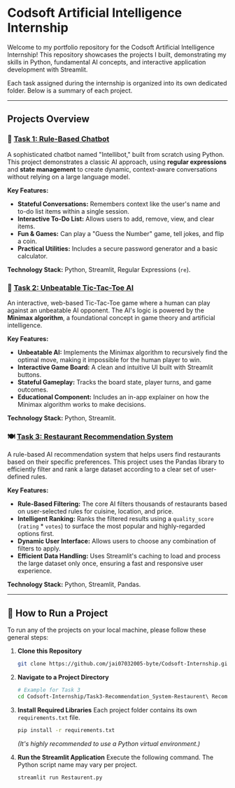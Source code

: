 # Codsoft Artificial Intelligence Internship

Welcome to my portfolio repository for the Codsoft Artificial Intelligence Internship! This repository showcases the projects I built, demonstrating my skills in Python, fundamental AI concepts, and interactive application development with Streamlit.

Each task assigned during the internship is organized into its own dedicated folder. Below is a summary of each project.

---

## Projects Overview

### 📝 [Task 1: Rule-Based Chatbot](./Task1-Chatbot%20with%20rule%20based%20responses/)

A sophisticated chatbot named "Intellibot," built from scratch using Python. This project demonstrates a classic AI approach, using **regular expressions** and **state management** to create dynamic, context-aware conversations without relying on a large language model.

**Key Features:**
- **Stateful Conversations:** Remembers context like the user's name and to-do list items within a single session.
- **Interactive To-Do List:** Allows users to add, remove, view, and clear items.
- **Fun & Games:** Can play a "Guess the Number" game, tell jokes, and flip a coin.
- **Practical Utilities:** Includes a secure password generator and a basic calculator.

**Technology Stack:** Python, Streamlit, Regular Expressions (`re`).

### 🤖 [Task 2: Unbeatable Tic-Tac-Toe AI](./Task2-Tic-Tac-Toe-Ai/)

An interactive, web-based Tic-Tac-Toe game where a human can play against an unbeatable AI opponent. The AI's logic is powered by the **Minimax algorithm**, a foundational concept in game theory and artificial intelligence.

**Key Features:**
- **Unbeatable AI:** Implements the Minimax algorithm to recursively find the optimal move, making it impossible for the human player to win.
- **Interactive Game Board:** A clean and intuitive UI built with Streamlit buttons.
- **Stateful Gameplay:** Tracks the board state, player turns, and game outcomes.
- **Educational Component:** Includes an in-app explainer on how the Minimax algorithm works to make decisions.

**Technology Stack:** Python, Streamlit.

### 🍽️ [Task 3: Restaurant Recommendation System](./Task3-Recommendation_System-Restaurent%20Recommendation/)

A rule-based AI recommendation system that helps users find restaurants based on their specific preferences. This project uses the Pandas library to efficiently filter and rank a large dataset according to a clear set of user-defined rules.

**Key Features:**
- **Rule-Based Filtering:** The core AI filters thousands of restaurants based on user-selected rules for cuisine, location, and price.
- **Intelligent Ranking:** Ranks the filtered results using a `quality_score` (`rating` * `votes`) to surface the most popular and highly-regarded options first.
- **Dynamic User Interface:** Allows users to choose any combination of filters to apply.
- **Efficient Data Handling:** Uses Streamlit's caching to load and process the large dataset only once, ensuring a fast and responsive user experience.

**Technology Stack:** Python, Streamlit, Pandas.

---

## 🔧 How to Run a Project

To run any of the projects on your local machine, please follow these general steps:

1.  **Clone this Repository**
    ```bash
    git clone https://github.com/jai07032005-byte/Codsoft-Internship.git
    ```

2.  **Navigate to a Project Directory**
    ```bash
    # Example for Task 3
    cd Codsoft-Internship/Task3-Recommendation_System-Restaurent\ Recommendation/
    ```

3.  **Install Required Libraries**
    Each project folder contains its own `requirements.txt` file.
    ```bash
    pip install -r requirements.txt
    ```
    *(It's highly recommended to use a Python virtual environment.)*

4.  **Run the Streamlit Application**
    Execute the following command. The Python script name may vary per project.
    ```bash
    streamlit run Restaurent.py
    ```
